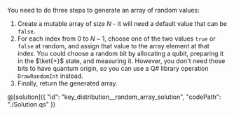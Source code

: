 You need to do three steps to generate an array of random values:

1. Create a mutable array of size $N$ - it will need a default value that can be `false`.
2. For each index from $0$ to $N-1$, choose one of the two values `true` or `false` at random, and assign that value to the array element at that index. You could choose a random bit by allocating a qubit, preparing it in the $\ket{+}$ state, and measuring it. However, you don't need those bits to have quantum origin, so you can use a Q# library operation `DrawRandomInt` instead.
3. Finally, return the generated array.

@[solution]({
    "id": "key_distribution__random_array_solution",
    "codePath": "./Solution.qs"
})
